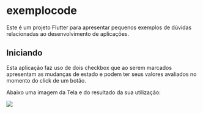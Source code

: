 # exemplocode

Este é um projeto Flutter para apresentar pequenos exemplos de dúvidas relacionadas ao desenvolvimento de aplicações.

## Iniciando

Esta aplicação faz uso de dois checkbox que ao serem marcados apresentam as mudanças de estado e podem ter seus valores avaliados no momento do click de um botão.

Abaixo uma imagem da Tela e do resultado da sua utilização:


![](https://pandao.github.io/editor.md/images/logos/editormd-logo-180x180.png)
